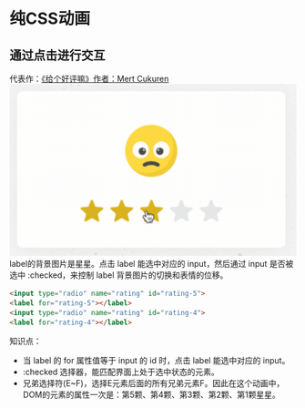 # 纯CSS动画

## 通过点击进行交互
代表作：[《给个好评嘛》作者：Mert Cukuren](https://codepen.io/knyttneve/pen/EBNqPN)
![给个好评](../../images/CSS动画/给个好评.png)
label的背景图片是星星。点击 label 能选中对应的 input，然后通过 input 是否被选中 :checked，来控制 label 背景图片的切换和表情的位移。
```html
<input type="radio" name="rating" id="rating-5">
<label for="rating-5"></label>  
<input type="radio" name="rating" id="rating-4">
<label for="rating-4"></label>
```
知识点：
- 当 label 的 for 属性值等于 input 的 id 时，点击 label 能选中对应的 input。
- :checked 选择器，能匹配界面上处于选中状态的元素。
- 兄弟选择符(E~F)，选择E元素后面的所有兄弟元素F。因此在这个动画中，DOM的元素的属性一次是：第5颗、第4颗、第3颗、第2颗、第1颗星星。

